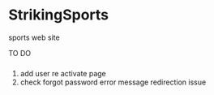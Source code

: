 # StrikingSports
sports web site

TO DO
#####

1) add user re activate page 
2) check forgot password error message redirection issue
